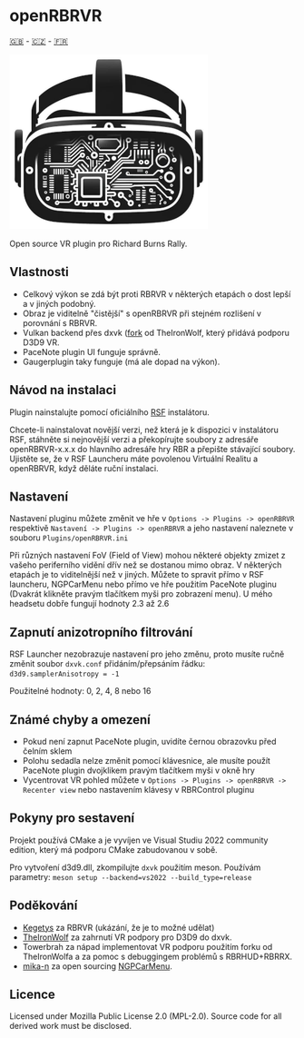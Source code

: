 # openRBRVR

[🇬🇧](README.md) - [🇨🇿](README_CZ.md) - [🇫🇷](README_FR.md)

![openRBRVR logo](img/openRBRVR.png)

Open source VR plugin pro Richard Burns Rally.

## Vlastnosti

- Celkový výkon se zdá být proti RBRVR v některých etapách o dost lepší a v
  jiných podobný.
- Obraz je viditelně "čistější" s openRBRVR při stejném rozlišení v porovnání s
  RBRVR.
- Vulkan backend přes dxvk ([fork](https://github.com/TheIronWolfModding/dxvk)
  od TheIronWolf, který přidává podporu D3D9 VR.
- PaceNote plugin UI funguje správně.
- Gaugerplugin taky funguje (má ale dopad na výkon).

## Návod na instalaci

Plugin nainstalujte pomocí oficiálního [RSF](https://rallysimfans.hu)
instalátoru.

Chcete-li nainstalovat novější verzi, než která je k dispozici v instalátoru
RSF, stáhněte si nejnovější verzi a překopírujte soubory z adresáře
openRBRVR-x.x.x do hlavního adresáře hry RBR a přepište stávající soubory.
Ujistěte se, že v RSF Launcheru máte povolenou Virtuální Realitu a openRBRVR,
když děláte ruční instalaci.

## Nastavení

Nastavení pluginu můžete změnit ve hře v `Options -> Plugins -> openRBRVR`
respektivě `Nastavení -> Plugins -> openRBRVR` a jeho nastavení naleznete v
souboru `Plugins/openRBRVR.ini`

Při různých nastavení FoV (Field of View) mohou některé objekty zmizet z vašeho
periferního vidění dřív než se dostanou mimo obraz. V některých etapách je to
viditelnější než v jiných. Můžete to spravit přímo v RSF launcheru, NGPCarMenu
nebo přímo ve hře použitím PaceNote pluginu (Dvakrát klikněte pravým tlačítkem
myši pro zobrazení menu). U mého headsetu dobře fungují hodnoty 2.3 až 2.6

## Zapnutí anizotropního filtrování

RSF Launcher nezobrazuje nastavení pro jeho změnu, proto musíte ručně změnit
soubor `dxvk.conf` přidáním/přepsáním řádku: `d3d9.samplerAnisotropy = -1`

Použitelné hodnoty: 0, 2, 4, 8 nebo 16

## Známé chyby a omezení

- Pokud není zapnut PaceNote plugin, uvidíte černou obrazovku před čelním sklem
- Polohu sedadla nelze změnit pomocí klávesnice, ale musíte použít PaceNote
  plugin dvojklikem pravým tlačítkem myši v okně hry
- Vycentrovat VR pohled můžete v `Options -> Plugins -> openRBRVR -> Recenter
  view` nebo nastavením klávesy v RBRControl pluginu

## Pokyny pro sestavení

Projekt používá CMake a je vyvíjen ve Visual Studiu 2022 community edition,
který má podporu CMake zabudovanou v sobě.

Pro vytvoření d3d9.dll, zkompilujte `dxvk` použitím meson. Používám parametry:
`meson setup --backend=vs2022 --build_type=release`

## Poděkování

- [Kegetys](https://www.kegetys.fi/) za RBRVR (ukázání, že je to možné udělat)
- [TheIronWolf](https://github.com/TheIronWolfModding) za zahrnutí VR podpory
  pro D3D9 do dxvk.
- Towerbrah za nápad implementovat VR podporu použitím forku od TheIronWolfa a
  za pomoc s debuggingem problémů s RBRHUD+RBRRX.
- [mika-n](https://github.com/mika-n) za open sourcing
  [NGPCarMenu](https://github.com/mika-n/NGPCarMenu).

## Licence

Licensed under Mozilla Public License 2.0 (MPL-2.0). Source code for all
derived work must be disclosed.
